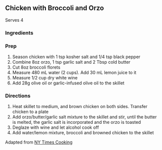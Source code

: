 ## Chicken with Broccoli and Orzo

Serves 4  

### Ingredients


### Prep
1. Season chicken with 1 tsp kosher salt and 1/4 tsp black pepper
1. Combine 8oz orzo, 1 tsp garlic salt and 2 Tbsp cold butter
1. Cut 8oz broccoli florets
1. Measure 480 mL water (2 cups). Add 30 mL lemon juice to it
1. Measure 1/2 cup dry white wine
1. Add 28g olive oil or garlic-infused olive oil to the skillet

### Directions
1. Heat skillet to medium, and brown chicken on both sides. Transfer chicken to a plate
1. Add orzo/butter/garlic salt mixture to the skillet and stir, until the butter is melted, the garlic salt is incorporated and the orzo is toasted
1. Deglaze with wine and let alcohol cook off
1. Add water/lemon mixture, broccoli and browned chicken to the skillet

Adapted from [NY Times Cooking](https://cooking.nytimes.com/recipes/1021521-skillet-chicken-thighs-with-broccoli-and-orzo)
